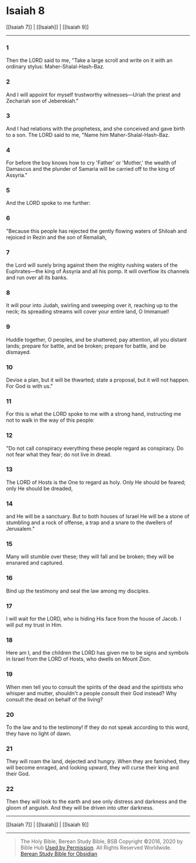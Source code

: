 # Isaiah 8

[[Isaiah 7]] | [[Isaiah]] | [[Isaiah 9]]

---

### 1
Then the LORD said to me, "Take a large scroll and write on it with an ordinary stylus: Maher-Shalal-Hash-Baz.

### 2
And I will appoint for myself trustworthy witnesses—Uriah the priest and Zechariah son of Jeberekiah."

### 3
And I had relations with the prophetess, and she conceived and gave birth to a son. The LORD said to me, "Name him Maher-Shalal-Hash-Baz.

### 4
For before the boy knows how to cry 'Father' or 'Mother,' the wealth of Damascus and the plunder of Samaria will be carried off to the king of Assyria."

### 5
And the LORD spoke to me further:

### 6
"Because this people has rejected the gently flowing waters of Shiloah and rejoiced in Rezin and the son of Remaliah,

### 7
the Lord will surely bring against them the mighty rushing waters of the Euphrates—the king of Assyria and all his pomp. It will overflow its channels and run over all its banks.

### 8
It will pour into Judah, swirling and sweeping over it, reaching up to the neck; its spreading streams will cover your entire land, O Immanuel!

### 9
Huddle together, O peoples, and be shattered; pay attention, all you distant lands; prepare for battle, and be broken; prepare for battle, and be dismayed.

### 10
Devise a plan, but it will be thwarted; state a proposal, but it will not happen. For God is with us."

### 11
For this is what the LORD spoke to me with a strong hand, instructing me not to walk in the way of this people:

### 12
"Do not call conspiracy everything these people regard as conspiracy. Do not fear what they fear; do not live in dread.

### 13
The LORD of Hosts is the One to regard as holy. Only He should be feared; only He should be dreaded,

### 14
and He will be a sanctuary. But to both houses of Israel He will be a stone of stumbling and a rock of offense, a trap and a snare to the dwellers of Jerusalem."

### 15
Many will stumble over these; they will fall and be broken; they will be ensnared and captured.

### 16
Bind up the testimony and seal the law among my disciples.

### 17
I will wait for the LORD, who is hiding His face from the house of Jacob. I will put my trust in Him.

### 18
Here am I, and the children the LORD has given me to be signs and symbols in Israel from the LORD of Hosts, who dwells on Mount Zion.

### 19
When men tell you to consult the spirits of the dead and the spiritists who whisper and mutter, shouldn't a people consult their God instead? Why consult the dead on behalf of the living?

### 20
To the law and to the testimony! If they do not speak according to this word, they have no light of dawn.

### 21
They will roam the land, dejected and hungry. When they are famished, they will become enraged, and looking upward, they will curse their king and their God.

### 22
Then they will look to the earth and see only distress and darkness and the gloom of anguish. And they will be driven into utter darkness.

---

[[Isaiah 7]] | [[Isaiah]] | [[Isaiah 9]]

---

> The Holy Bible, Berean Study Bible, BSB
> Copyright &copy;2016, 2020 by Bible Hub
> [Used by Permission](https://berean.bible/terms.htm). All Rights Reserved Worldwide.
> [Berean Study Bible for Obsidian](https://github.com/gapmiss/berean-study-bible-for-obsidian)

